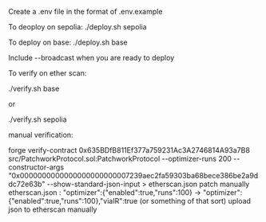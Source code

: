 Create a .env file in the format of .env.example

To deoploy on sepolia:
./deploy.sh sepolia

To deploy on base:
./deploy.sh base

Include --broadcast when you are ready to deploy

To verify on ether scan:

./verify.sh base
 
 or

 ./verify.sh sepolia

manual verification:

forge verify-contract 0x635BDfB811Ef377a759231Ac3A2746814A93a7B8 src/PatchworkProtocol.sol:PatchworkProtocol --optimizer-runs 200 --constructor-args "0x0000000000000000000000007239aec2fa59303ba68bece386be2a9ddc72e63b" --show-standard-json-input > etherscan.json
patch manually etherscan.json : "optimizer":{"enabled":true,"runs":100} -> "optimizer":{"enabled":true,"runs":100},"viaIR":true (or something of that sort)
upload json to etherscan manually